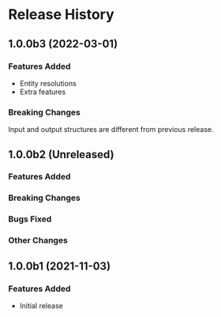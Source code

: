 # Release History

## 1.0.0b3 (2022-03-01)

### Features Added
* Entity resolutions
* Extra features

### Breaking Changes
Input and output structures are different from previous release.

## 1.0.0b2 (Unreleased)

### Features Added

### Breaking Changes

### Bugs Fixed

### Other Changes

## 1.0.0b1 (2021-11-03)

### Features Added
* Initial release
